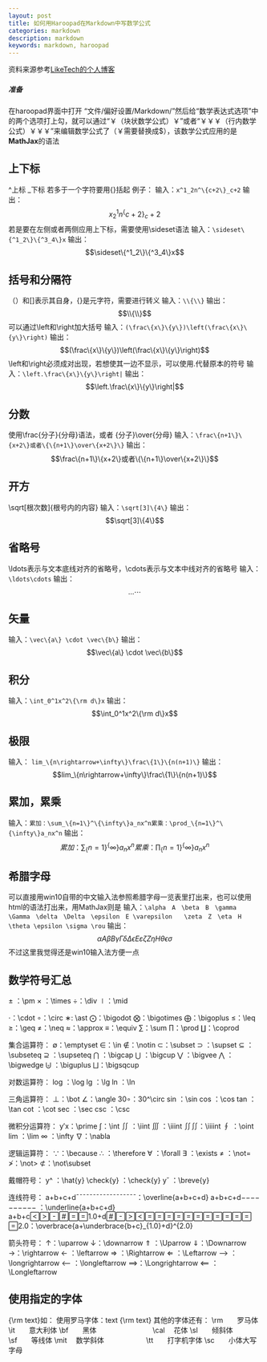 ```yaml
---
layout: post
title: 如何用Haroopad在Markdown中写数学公式
categories: markdown
description: markdown
keywords: markdown, haroopad
---
```


资料来源参考[LikeTech的个人博客](http://blog.csdn.net/lk7688535/article/details/52528307)

##### 准备

在haroopad界面中打开 “文件/偏好设置/Markdown/”然后给“数学表达式选项”中的两个选项打上勾，就可以通过“￥（块状数学公式）￥”或者“￥￥￥（行内数学公式）￥￥￥”来编辑数学公式了（￥需要替换成$），该数学公式应用的是**MathJax**的语法

## 上下标

^上标
_下标
若多于一个字符要用\{\}括起
例子：
输入：`x^1_2n^\{c+2\}_c+2`
输出：
$$x^1_2n^\{c+2\}_c+2$$
若是要在左侧或者两侧应用上下标，需要使用\sideset语法
输入：`\sideset\{^1_2\}\{^3_4\}x`
输出：
$$\sideset\{^1_2\}\{^3_4\}x$$

## 括号和分隔符

（）和[]表示其自身，\{\}是元字符，需要进行转义
输入：`\\{\\}`
输出：
$$\\{\\}$$
可以通过\left和\right加大括号
输入：`(\frac\{x\}\{y\})\left(\frac\{x\}\{y\}\right)`
输出：
$$(\frac\{x\}\{y\})\left(\frac\{x\}\{y\}\right)$$
\left和\right必须成对出现，若想使其一边不显示，可以使用.代替原本的符号
输入：`\left.\frac\{x\}\{y\}\right|`
输出：
$$\left.\frac\{x\}\{y\}\right|$$

## 分数

使用\frac\{分子\}\{分母\}语法，或者 \{分子\}\over\{分母\}
输入：`\frac\{n+1\}\{x+2\}或者\{\{n+1\}\over\{x+2\}\}`
输出：
$$\frac\{n+1\}\{x+2\}或者\{\{n+1\}\over\{x+2\}\}$$

## 开方

\sqrt[根次数]\{根号内的内容\}
输入：`\sqrt[3]\{4\}`
输出：
$$\sqrt[3]\{4\}$$

## 省略号

\ldots表示与文本底线对齐的省略号，\cdots表示与文本中线对齐的省略号
输入： `\ldots\cdots`
输出：
$$\ldots \cdots$$

## 矢量

输入：`\vec\{a\} \cdot \vec\{b\}`
输出：
$$\vec\{a\} \cdot \vec\{b\}$$

## 积分

输入：`\int_0^1x^2\{\rm d\}x`
输出：
$$\int_0^1x^2\{\rm d\}x$$

## 极限

输入： `lim_\{n\rightarrow+\infty\}\frac\{1\}\{n(n+1)\}`
输出：
$$lim_\{n\rightarrow+\infty\}\frac\{1\}\{n(n+1)\}$$

## 累加，累乘

输入：`累加：\sum_\{n=1\}^\{\infty\}a_nx^n累乘：\prod_\{n=1\}^\{\infty\}a_nx^n`
输出：
$$累加：\sum_\{n=1\}^\{\infty\}a_nx^n累乘：\prod_\{n=1\}^\{\infty\}a_nx^n$$

## 希腊字母

可以直接用win10自带的中文输入法参照希腊字母一览表里打出来，也可以使用html的语法打出来，用MathJax则是
输入：`\alpha　A　\beta　B　\gamma　\Gamma　\delta　\Delta　\epsilon　E \varepsilon　　\zeta　Z　\eta　H　\theta \epsilon \sigma \rou`
输出：
$$\alpha　A　\beta　B　\gamma　\Gamma　\delta　\Delta　\epsilon　E \varepsilon　　\zeta　Z　\eta　H　\theta \epsilon \sigma $$
不过这里我觉得还是win10输入法方便一点

## 数学符号汇总

± ：\pm 
× ：\times 
÷：\div 
∣：\mid

⋅：\cdot 
∘：\circ 
∗: \ast 
⨀：\bigodot 
⨂：\bigotimes 
⨁：\bigoplus 
≤：\leq 
≥：\geq 
≠：\neq 
≈：\approx 
≡：\equiv 
∑：\sum 
∏：\prod 
∐：\coprod

集合运算符： 
∅：\emptyset 
∈：\in 
∉：\notin 
⊂：\subset 
⊃ ：\supset 
⊆ ：\subseteq 
⊇ ：\supseteq 
⋂ ：\bigcap 
⋃ ：\bigcup 
⋁ ：\bigvee 
⋀ ：\bigwedge 
⨄ ：\biguplus 
⨆：\bigsqcup

对数运算符： 
log ：\log 
lg ：\lg 
ln ：\ln

三角运算符： 
⊥：\bot 
∠：\angle 
30∘：30^\circ 
sin ：\sin 
cos ：\cos 
tan ：\tan 
cot ：\cot 
sec ：\sec 
csc ：\csc

微积分运算符： 
y′x：\prime 
∫：\int 
∬ ：\iint 
∭ ：\iiint 
∬∬：\iiiint 
∮ ：\oint 
lim ：\lim 
∞ ：\infty 
∇：\nabla

逻辑运算符： 
∵：\because 
∴ ：\therefore 
∀ ：\forall 
∃ ：\exists 
≠ ：\not= 
≯：\not> 
⊄：\not\subset

戴帽符号： 
y^ ：\hat\{y\} 
\check\{y\} ：\check\{y\} 
y˘ ：\breve\{y\}

连线符号： 
a+b+c+d¯¯¯¯¯¯¯¯¯¯¯¯¯¯¯¯¯¯：\overline\{a+b+c+d\} 
a+b+c+d−−−−−−−−−− ：\underline\{a+b+c+d\} 
a+b+c1.0+d2.0：\overbrace\{a+\underbrace\{b+c\}_\{1.0\}+d\}^\{2.0\}

箭头符号： 
↑：\uparrow 
↓：\downarrow 
⇑ ：\Uparrow 
⇓：\Downarrow 
→：\rightarrow 
← ：\leftarrow 
⇒ ：\Rightarrow 
⇐ ：\Leftarrow 
⟶ ：\longrightarrow 
⟵ ：\longleftarrow 
⟹：\Longrightarrow 
⟸ ：\Longleftarrow

## 使用指定的字体

\{\rm text\}如： 
使用罗马字体：text \{\rm text\} 
其他的字体还有： 
\rm　　罗马体　　　　　　　\it　　意大利体 
\bf　　黑体　　　　　　　　\cal 　花体 
\sl　　倾斜体　　　　　　　\sf　　等线体 
\mit 　数学斜体　　　　　　\tt　　打字机字体 
\sc　　小体大写字母